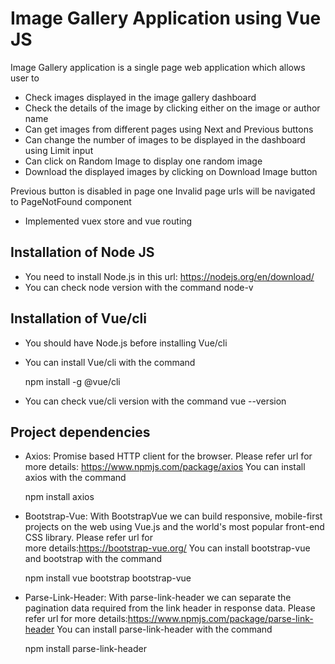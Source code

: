 # Image Gallery Application using Vue JS
Image Gallery application is a single page web application which allows user to
* Check images displayed in the image gallery dashboard
* Check the details of the image by clicking either on the image or author name 
* Can get images from different pages using Next and Previous buttons
* Can change the number of images to be displayed in the dashboard using Limit input
* Can click on Random Image to display one random image
* Download the displayed images by clicking on Download Image button 

 Previous button is disabled in page one
 Invalid page urls will be navigated to PageNotFound component
 
* Implemented vuex store and vue routing

## Installation of Node JS
* You need to install Node.js in this url: https://nodejs.org/en/download/
* You can check node version with the command node-v

## Installation of Vue/cli
* You should have Node.js before installing Vue/cli
* You can install Vue/cli with the command

  npm install -g @vue/cli
 
* You can check vue/cli version with the command vue --version

## Project dependencies
* Axios: Promise based HTTP client for the browser. Please refer  url for more details: https://www.npmjs.com/package/axios
  You can install axios with the command

  npm install axios

* Bootstrap-Vue: With BootstrapVue we can build responsive, mobile-first projects on the web using Vue.js and the world's most popular front-end CSS library. Please refer url for    
  more details:https://bootstrap-vue.org/
  You can install bootstrap-vue and bootstrap with the command

  npm install vue bootstrap bootstrap-vue

* Parse-Link-Header: With parse-link-header we can separate the pagination data required from the link header in response data.
  Please refer url for more details:https://www.npmjs.com/package/parse-link-header
  You can install parse-link-header with the command
  
  npm install parse-link-header